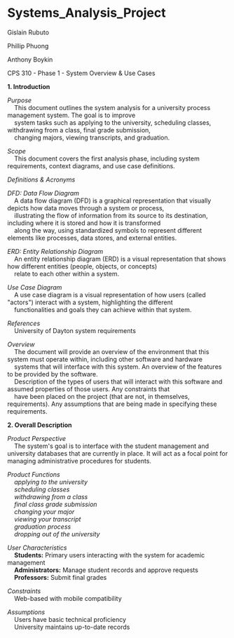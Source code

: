 # Systems_Analysis_Project

Gislain Rubuto

Phillip Phuong

Anthony Boykin

CPS 310 - Phase 1 - System Overview & Use Cases

**1. Introduction**  

*Purpose*  
&nbsp;&nbsp;&nbsp;&nbsp;This document outlines the system analysis for a university process management system. The goal is to improve  
&nbsp;&nbsp;&nbsp;&nbsp;system tasks such as applying to the university, scheduling classes, withdrawing from a class, final grade submission,  
&nbsp;&nbsp;&nbsp;&nbsp;changing majors, viewing transcripts, and graduation.  

*Scope*  
&nbsp;&nbsp;&nbsp;&nbsp;This document covers the first analysis phase, including system requirements, context diagrams, and use case definitions.  

*Definitions & Acronyms*  

*DFD: Data Flow Diagram*  
&nbsp;&nbsp;&nbsp;&nbsp;A data flow diagram (DFD) is a graphical representation that visually depicts how data moves through a system or process,  
&nbsp;&nbsp;&nbsp;&nbsp;illustrating the flow of information from its source to its destination, including where it is stored and how it is transformed  
&nbsp;&nbsp;&nbsp;&nbsp;along the way, using standardized symbols to represent different elements like processes, data stores, and external entities.  

*ERD: Entity Relationship Diagram*  
&nbsp;&nbsp;&nbsp;&nbsp;An entity relationship diagram (ERD) is a visual representation that shows how different entities (people, objects, or concepts)  
&nbsp;&nbsp;&nbsp;&nbsp;relate to each other within a system.  

*Use Case Diagram*  
&nbsp;&nbsp;&nbsp;&nbsp;A use case diagram is a visual representation of how users (called "actors") interact with a system, highlighting the different  
&nbsp;&nbsp;&nbsp;&nbsp;functionalities and goals they can achieve within that system.  

*References*  
&nbsp;&nbsp;&nbsp;&nbsp;University of Dayton system requirements  

*Overview*  
&nbsp;&nbsp;&nbsp;&nbsp;The document will provide an overview of the environment that this system must operate within, including other software and hardware  
&nbsp;&nbsp;&nbsp;&nbsp;systems that will interface with this system. An overview of the features to be provided by the software.  
&nbsp;&nbsp;&nbsp;&nbsp;Description of the types of users that will interact with this software and assumed properties of those users. Any constraints that  
&nbsp;&nbsp;&nbsp;&nbsp;have been placed on the project (that are not, in themselves, requirements). Any assumptions that are being made in specifying these requirements.  


**2. Overall Description**  

*Product Perspective*  
&nbsp;&nbsp;&nbsp;&nbsp;The system's goal is to interface with the student management and university databases that are currently in place. It will act as a focal point for managing administrative procedures for students.  

*Product Functions*  
&nbsp;&nbsp;&nbsp;&nbsp;*applying to the university*  
&nbsp;&nbsp;&nbsp;&nbsp;*scheduling classes*  
&nbsp;&nbsp;&nbsp;&nbsp;*withdrawing from a class*  
&nbsp;&nbsp;&nbsp;&nbsp;*final class grade submission*  
&nbsp;&nbsp;&nbsp;&nbsp;*changing your major*  
&nbsp;&nbsp;&nbsp;&nbsp;*viewing your transcript*  
&nbsp;&nbsp;&nbsp;&nbsp;*graduation process*  
&nbsp;&nbsp;&nbsp;&nbsp;*dropping out of the university*  

*User Characteristics*  
&nbsp;&nbsp;&nbsp;&nbsp;**Students:** Primary users interacting with the system for academic management  
&nbsp;&nbsp;&nbsp;&nbsp;**Administrators:** Manage student records and approve requests  
&nbsp;&nbsp;&nbsp;&nbsp;**Professors:** Submit final grades  

*Constraints*  
&nbsp;&nbsp;&nbsp;&nbsp;Web-based with mobile compatibility  

*Assumptions*  
&nbsp;&nbsp;&nbsp;&nbsp;Users have basic technical proficiency  
&nbsp;&nbsp;&nbsp;&nbsp;University maintains up-to-date records  
